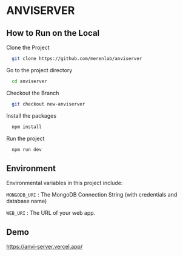 # ANVISERVER

## How to Run on the Local

Clone the Project

```bash
  git clone https://github.com/merenlab/anviserver
```

Go to the project directory

```bash
  cd anviserver
```

Checkout the Branch

```bash
  git checkout new-anviserver
```

Install the packages

```bash
  npm install
```

Run the project

```bash
  npm run dev
```

## Environment

Environmental variables in this project include:

`MONGODB_URI` : The MongoDB Connection String (with credentials and database name)

`WEB_URI` : The URL of your web app.

## Demo

  https://anvi-server.vercel.app/
